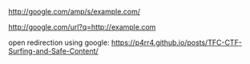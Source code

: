 
http://google.com/amp/s/example.com/

http://google.com/url?q=http://example.com

open redirection using google:
https://p4rr4.github.io/posts/TFC-CTF-Surfing-and-Safe-Content/

